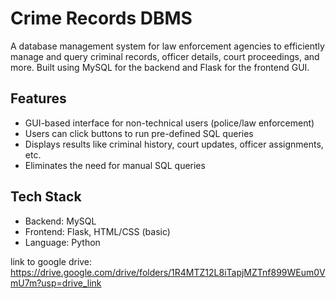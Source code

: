 # Crime Records DBMS
A database management system for law enforcement agencies to efficiently manage and query criminal records, officer details, court proceedings, and more. Built using MySQL for the backend and Flask for the frontend GUI.

##  Features
- GUI-based interface for non-technical users (police/law enforcement)
- Users can click buttons to run pre-defined SQL queries
- Displays results like criminal history, court updates, officer assignments, etc.
- Eliminates the need for manual SQL queries

##  Tech Stack

- Backend: MySQL
- Frontend: Flask, HTML/CSS (basic)
- Language: Python

link to google drive: https://drive.google.com/drive/folders/1R4MTZ12L8iTapjMZTnf899WEum0VmU7m?usp=drive_link
